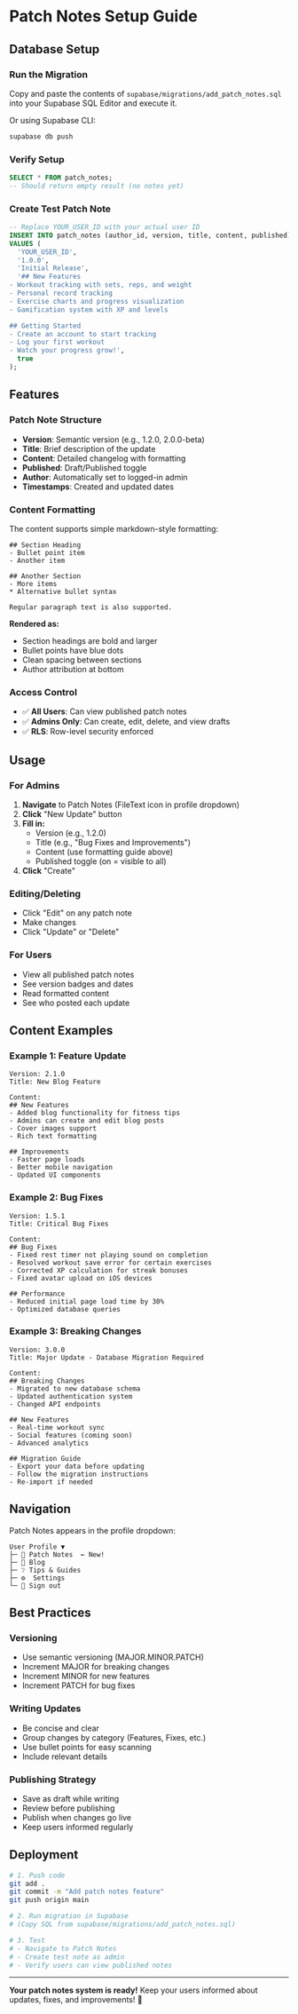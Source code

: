 # Patch Notes Setup Guide

## Database Setup

### Run the Migration

Copy and paste the contents of `supabase/migrations/add_patch_notes.sql` into your Supabase SQL Editor and execute it.

Or using Supabase CLI:
```bash
supabase db push
```

### Verify Setup

```sql
SELECT * FROM patch_notes;
-- Should return empty result (no notes yet)
```

### Create Test Patch Note

```sql
-- Replace YOUR_USER_ID with your actual user ID
INSERT INTO patch_notes (author_id, version, title, content, published)
VALUES (
  'YOUR_USER_ID',
  '1.0.0',
  'Initial Release',
  '## New Features
- Workout tracking with sets, reps, and weight
- Personal record tracking
- Exercise charts and progress visualization
- Gamification system with XP and levels

## Getting Started
- Create an account to start tracking
- Log your first workout
- Watch your progress grow!',
  true
);
```

## Features

### Patch Note Structure
- **Version**: Semantic version (e.g., 1.2.0, 2.0.0-beta)
- **Title**: Brief description of the update
- **Content**: Detailed changelog with formatting
- **Published**: Draft/Published toggle
- **Author**: Automatically set to logged-in admin
- **Timestamps**: Created and updated dates

### Content Formatting
The content supports simple markdown-style formatting:

```
## Section Heading
- Bullet point item
- Another item

## Another Section
- More items
* Alternative bullet syntax

Regular paragraph text is also supported.
```

**Rendered as:**
- Section headings are bold and larger
- Bullet points have blue dots
- Clean spacing between sections
- Author attribution at bottom

### Access Control
- ✅ **All Users**: Can view published patch notes
- ✅ **Admins Only**: Can create, edit, delete, and view drafts
- ✅ **RLS**: Row-level security enforced

## Usage

### For Admins

1. **Navigate** to Patch Notes (FileText icon in profile dropdown)
2. **Click** "New Update" button
3. **Fill in:**
   - Version (e.g., 1.2.0)
   - Title (e.g., "Bug Fixes and Improvements")
   - Content (use formatting guide above)
   - Published toggle (on = visible to all)
4. **Click** "Create"

### Editing/Deleting
- Click "Edit" on any patch note
- Make changes
- Click "Update" or "Delete"

### For Users
- View all published patch notes
- See version badges and dates
- Read formatted content
- See who posted each update

## Content Examples

### Example 1: Feature Update
```
Version: 2.1.0
Title: New Blog Feature

Content:
## New Features
- Added blog functionality for fitness tips
- Admins can create and edit blog posts
- Cover images support
- Rich text formatting

## Improvements
- Faster page loads
- Better mobile navigation
- Updated UI components
```

### Example 2: Bug Fixes
```
Version: 1.5.1
Title: Critical Bug Fixes

Content:
## Bug Fixes
- Fixed rest timer not playing sound on completion
- Resolved workout save error for certain exercises
- Corrected XP calculation for streak bonuses
- Fixed avatar upload on iOS devices

## Performance
- Reduced initial page load time by 30%
- Optimized database queries
```

### Example 3: Breaking Changes
```
Version: 3.0.0
Title: Major Update - Database Migration Required

Content:
## Breaking Changes
- Migrated to new database schema
- Updated authentication system
- Changed API endpoints

## New Features
- Real-time workout sync
- Social features (coming soon)
- Advanced analytics

## Migration Guide
- Export your data before updating
- Follow the migration instructions
- Re-import if needed
```

## Navigation

Patch Notes appears in the profile dropdown:

```
User Profile ▼
├─ 📄 Patch Notes  ← New!
├─ 📰 Blog
├─ ❔ Tips & Guides
├─ ⚙️  Settings
└─ 🚪 Sign out
```

## Best Practices

### Versioning
- Use semantic versioning (MAJOR.MINOR.PATCH)
- Increment MAJOR for breaking changes
- Increment MINOR for new features
- Increment PATCH for bug fixes

### Writing Updates
- Be concise and clear
- Group changes by category (Features, Fixes, etc.)
- Use bullet points for easy scanning
- Include relevant details

### Publishing Strategy
- Save as draft while writing
- Review before publishing
- Publish when changes go live
- Keep users informed regularly

## Deployment

```bash
# 1. Push code
git add .
git commit -m "Add patch notes feature"
git push origin main

# 2. Run migration in Supabase
# (Copy SQL from supabase/migrations/add_patch_notes.sql)

# 3. Test
# - Navigate to Patch Notes
# - Create test note as admin
# - Verify users can view published notes
```

---

**Your patch notes system is ready!** Keep your users informed about updates, fixes, and improvements! 📝

